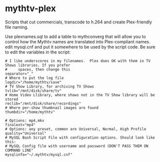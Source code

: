 # mythtv-plex

Scripts that cut commercials, transcode to h.264 and create Plex-friendly file naming.

Use plexnames.sql to add a table to mythconverg that will allow you to control how the Mythtv names
are translated into Plex-compliant names.  edit mysql.cnf and put it somewhere to be used by the script code.  Be sure to edit the 
variables in the script:


    # I like underscores in my filenames.  Plex does OK with them in TV Shows libraries. If you prefer
    #     spaces, then change this
    separator="_"
    # Where to put the log file
    logdir="/home/mythtv/save"
    # TV Show Library, for archiving TV Shows
    tvlib="/mnt/disk/share/tv"
    # Home Video Llibrary, where shows not in the TV Show library will be stored
    reclib="/mnt/disk/share/recordings"
    # Where per-show thumbnail images are found
    thumbdir="/home/mythtv"

    # Options: mp4,mkv
    finalext="mp4"
    # Options: any preset, common are Universal, Normal, High Profile
    quality="Universal"
    # MySQL Bash Script File with configuration options. Should look like this:
    # MySQL Config file with username and password (DON'T PASS THEM ON COMMAND LINE"
    mysqlinfo="~/.mythtv/mysql.cnf"
